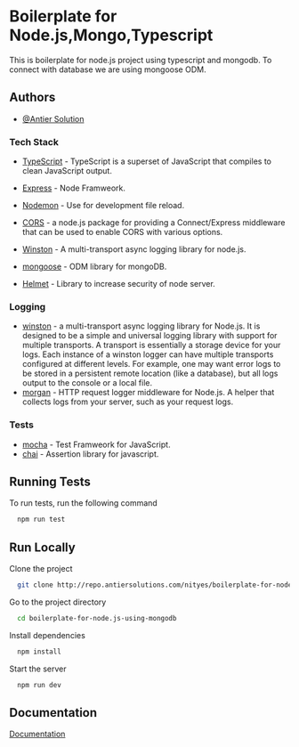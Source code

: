
# Boilerplate for Node.js,Mongo,Typescript

This is boilerplate for node.js project using typescript and mongodb.
To connect with database we are using mongoose ODM.

## Authors

- [@Antier Solution](https://www.github.com/octokatherine)

### Tech Stack
- [TypeScript](https://www.typescriptlang.org/) - TypeScript is a superset of JavaScript that compiles to clean JavaScript output.
- [Express](https://expressjs.com/) - Node Framweork.

- [Nodemon](https://nodemon.io/) - Use for development file reload.
- [CORS](https://github.com/expressjs/cors) - a node.js package for providing a Connect/Express middleware that can be used to enable CORS with various options.

- [Winston](https://github.com/winstonjs/winston) - A multi-transport async logging library for node.js.

- [mongoose](https://mongoosejs.com/) - ODM library for mongoDB.
- [Helmet](https://helmetjs.github.io/) - Library to increase security of node server.

### Logging
- [winston](https://github.com/winstonjs/winston) - a multi-transport async logging library for Node.js. It is designed to be a simple and universal logging library with support for multiple transports. A transport is essentially a storage device for your logs. Each instance of a winston logger can have multiple transports configured at different levels. For example, one may want error logs to be stored in a persistent remote location (like a database), but all logs output to the console or a local file.
- [morgan](https://github.com/expressjs/morgan) - HTTP request logger middleware for Node.js. A helper that collects logs from your server, such as your request logs.

### Tests
- [mocha](https://mochajs.org/) - Test Framweork for JavaScript.
- [chai](https://github.com/nodkz/mongodb-memory-server) - Assertion library for javascript.





## Running Tests

To run tests, run the following command

```bash
  npm run test
```


## Run Locally

Clone the project

```bash
  git clone http://repo.antiersolutions.com/nityes/boilerplate-for-node.js-using-mongodb.git
```

Go to the project directory

```bash
  cd boilerplate-for-node.js-using-mongodb
```

Install dependencies

```bash
  npm install
```

Start the server

```bash
  npm run dev
```





## Documentation

[Documentation ](http://localhost:4000/api-docs)



    